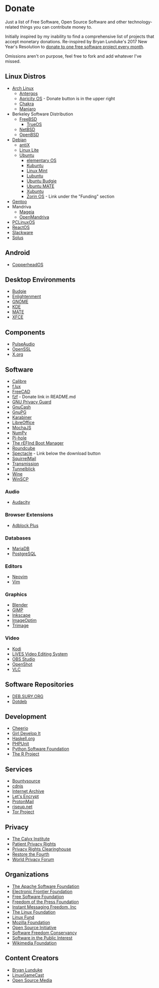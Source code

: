 # Donate

Just a list of Free Software, Open Source Software and other technology-related
things you can contribute money to.

Initially inspired by my inability to find a comprehensive list of projects that
accept monetary donations. Re-inspired by Bryan Lunduke's 2017 New Year's
Resolution to [donate to one free software project every month][resolution].

Omissions aren't on purpose, feel free to fork and add whatever I've missed.

[resolution]: http://www.networkworld.com/article/3160174/linux/new-years-resolution-donate-to-1-free-software-project-every-month.html

## Linux Distros

* [Arch Linux](https://www.archlinux.org/donate/)
  * [Antergos](https://antergos.com/donate/)
  * [Apricity OS](https://apricityos.com/) - Donate button is in the upper right
  * [Chakra](https://chakralinux.org/?donate)
  * [Manjaro](https://manjaro.github.io/donate/)
* Berkeley Software Distribution
  * [FreeBSD](https://www.freebsdfoundation.org/donate/)
    * [TrueOS](https://www.trueos.org/sponsor/)
  * [NetBSD](https://www.netbsd.org/donations/#how-to-donate)
  * [OpenBSD](https://www.openbsd.org/donations.html)
* [Debian](https://www.debian.org/donations)
  * [antiX](https://mxlinux.org/donate#Funds)
  * [Linux Lite](https://www.linuxliteos.com/donate.html)
  * [Ubuntu](https://www.ubuntu.com/download/desktop/contribute)
    * [elementary OS](https://elementary.io/get-involved)
    * [Kubuntu](https://www.kubuntu.org/contribute-to-kubuntu/)
    * [Linux Mint](https://linuxmint.com/donors.php)
    * [Lubuntu](http://lubuntu.me/donate/)
    * [Ubuntu Budgie](https://budgie-remix.org/support-us/)
    * [Ubuntu MATE](https://ubuntu-mate.org/donate/)
    * [Xubuntu](https://xubuntu.org/donations/)
    * [Zorin OS](https://zorinos.com/about/) - Link under the "Funding" section
* [Gentoo](https://www.gentoo.org/donate/)
* Mandriva
  * [Mageia](http://www.mageia.org/en/donate/)
  * [OpenMandriva](https://www.openmandriva.org/donate)
* [PCLinuxOS](http://www.pclinuxos.com/donations/)
* [ReactOS](https://www.reactos.org/donating)
* [Slackware](https://store.slackware.com/cgi-bin/store/slackdonation)
* [Solus](https://solus-project.com/support/)

## Android

* [CopperheadOS](https://copperhead.co/android/donate)

## Desktop Environments

* [Budgie](https://solus-project.com/support/)
* [Enlightenment](https://www.enlightenment.org/contribute)
* [GNOME](https://www.gnome.org/friends/)
* [KDE](https://www.kde.org/community/donations/index.php#money)
* [MATE](https://mate-desktop.org/donate/)
* [XFCE](https://www.bountysource.com/teams/xfce)

## Components

* [PulseAudio](https://www.patreon.com/tanuk)
* [OpenSSL](https://www.openssl.org/support/donations.html)
* [X.org](https://www.x.org/wiki/SponsorshipPage/)

## Software

* [Calibre](https://calibre-ebook.com/donate)
* [f.lux](https://justgetflux.com/promo/paypal.html)
* [FreeCAD](https://www.patreon.com/yorikvanhavre)
* [fzf](https://github.com/junegunn/fzf) - Donate link in README.md
* [GNU Privacy Guard](https://gpgtools.org/donate.html)
* [GnuCash](https://www.gnucash.org/donate.phtml)
* [GnuPG](https://gnupg.org/donate/index.html)
* [Karabiner](https://pqrs.org/osx/karabiner/pricing.html.en)
* [LibreOffice](https://www.libreoffice.org/donate/)
* [MochaJS](https://opencollective.com/mochajs#support)
* [NumPy](https://www.flipcause.com/secure/cause_pdetails/MzUwMQ==)
* [Pi-hole](https://pi-hole.net/donate/?v=7516fd43adaa)
* [The rEFInd Boot Manager](http://www.rodsbooks.com/refind/todo.html)
* [Roundcube](https://roundcube.net/contribute/)
* [Spectacle](https://www.spectacleapp.com/) - Link below the download button
* [SquirrelMail](https://squirrelmail.org/donations.php)
* [Transmission](https://transmissionbt.com/donate/)
* [Tunnelblick](https://www.tunnelblick.net/donate.html)
* [Wine](https://www.winehq.org/donate)
* [WinSCP](https://winscp.net/eng/donate.php)

### Audio

* [Audacity](http://www.audacityteam.org/donate/)

### Browser Extensions

* [Adblock Plus](https://adblockplus.org/en/contribute#donate)

### Databases

* [MariaDB](https://mariadb.org/donate/)
* [PostgreSQL](https://www.postgresql.org/about/donate_pg_org/)

### Editors

* [Neovim](https://salt.bountysource.com/teams/neovim)
* [Vim](http://www.vim.org/sponsor/)

### Graphics

* [Blender](https://www.blender.org/foundation/donation-payment/)
* [GIMP](https://www.gimp.org/donating/#donate-to-the-project)
* [Inkscape](https://inkscape.org/en/support-us/donate/)
* [ImageOptim](https://imageoptim.com/donate.html)
* [Trimage](https://pledgie.com/campaigns/9607/pledge/confirm)

### Video

* [Kodi](https://kodi.tv/contribute/donate/)
* [LiVES Video Editing System](http://lives-video.com/index.php?do=donate)
* [OBS Studio](https://obsproject.com/donate)
* [OpenShot](https://www.patreon.com/openshot)
* [VLC](https://www.videolan.org/contribute.html#money)

## Software Repositories

* [DEB.SURY.ORG](https://deb.sury.org/#donate)
* [Dotdeb](https://www.dotdeb.org/donate/)

## Development

* [Cheerio](https://opencollective.com/cheerio)
* [Girl Develop It](https://www.girldevelopit.com/donate)
* [Haskell.org](https://wiki.haskell.org/Donate_to_Haskell.org)
* [PHPUnit](https://phpunit.de/donate.html)
* [Python Software Foundation](https://www.python.org/psf/donations/)
* [The R Project](https://www.r-project.org/foundation/donations.html)

## Services

* [Bountysource](https://salt.bountysource.com/teams/bountysource)
* [cdnjs](https://www.bountysource.com/teams/cdnjs)
* [Internet Archive](https://archive.org/donate/)
* [Let's Encrypt](https://letsencrypt.org/donate/)
* [ProtonMail](https://protonmail.com/donate)
* [riseup.net](https://riseup.net/en/donate)
* [Tor Project](https://donate.torproject.org/)

## Privacy

* [The Calyx Institute](https://www.calyxinstitute.org/civicrm/contribute/transact?reset=1&id=19)
* [Patient Privacy Rights](https://patientprivacyrights.org/?page_id=8067)
* [Privacy Rights Clearinghouse](https://privacyrights.networkforgood.com/)
* [Restore the Fourth](https://restorethe4th.com/donate-now/)
* [World Privacy Forum](https://www.worldprivacyforum.org/donate/)

## Organizations

* [The Apache Software Foundation](https://www.apache.org/foundation/contributing.html)
* [Electronic Frontier Foundation](https://supporters.eff.org/donate/button)
* [Free Software Foundation](https://www.fsf.org/associate/)
* [Freedom of the Press Foundation](https://freedom.press/)
* [Instant Messaging Freedom, Inc](https://imfreedom.org/donate.php)
* [The Linux Foundation](https://www.linuxfoundation.org/about/linux-donate)
* [Linux Fund](http://www.linuxfund.org/donate/)
* [Mozilla Foundation](https://donate.mozilla.org/en-US/)
* [Open Source Initiative](https://opensource.org/civicrm/contribute/transact?reset=1&id=2)
* [Software Freedom Conservancy](https://sfconservancy.org/supporter/)
* [Software in the Public Interest](http://spi-inc.org/donations/)
* [Wikimedia Foundation](https://donate.wikimedia.org/)

## Content Creators

* [Bryan Lunduke](https://www.patreon.com/bryanlunduke)
* [LinuxGameCast](https://www.patreon.com/linuxgamecast)
* [Open Source Media](https://www.patreon.com/radioopensource)
